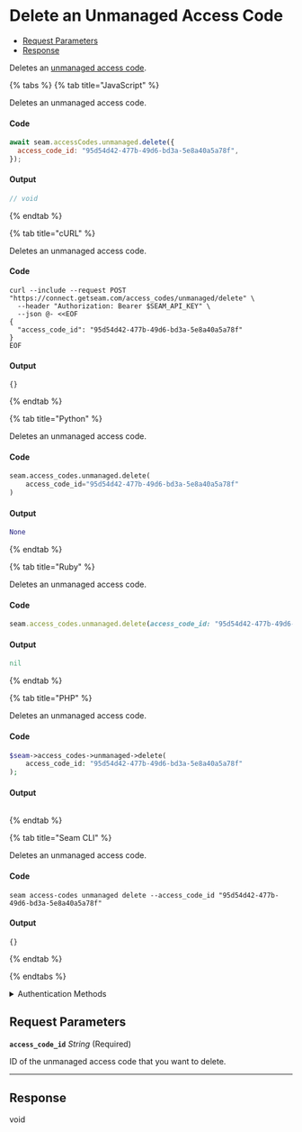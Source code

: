 # Delete an Unmanaged Access Code

- [Request Parameters](#request-parameters)
- [Response](#response)

Deletes an [unmanaged access code](https://docs.seam.co/latest/capability-guides/smart-locks/access-codes/migrating-existing-access-codes).


{% tabs %}
{% tab title="JavaScript" %}

Deletes an unmanaged access code.

#### Code

```javascript
await seam.accessCodes.unmanaged.delete({
  access_code_id: "95d54d42-477b-49d6-bd3a-5e8a40a5a78f",
});
```

#### Output

```javascript
// void
```
{% endtab %}

{% tab title="cURL" %}

Deletes an unmanaged access code.

#### Code

```curl
curl --include --request POST "https://connect.getseam.com/access_codes/unmanaged/delete" \
  --header "Authorization: Bearer $SEAM_API_KEY" \
  --json @- <<EOF
{
  "access_code_id": "95d54d42-477b-49d6-bd3a-5e8a40a5a78f"
}
EOF
```

#### Output

```curl
{}
```
{% endtab %}

{% tab title="Python" %}

Deletes an unmanaged access code.

#### Code

```python
seam.access_codes.unmanaged.delete(
    access_code_id="95d54d42-477b-49d6-bd3a-5e8a40a5a78f"
)
```

#### Output

```python
None
```
{% endtab %}

{% tab title="Ruby" %}

Deletes an unmanaged access code.

#### Code

```ruby
seam.access_codes.unmanaged.delete(access_code_id: "95d54d42-477b-49d6-bd3a-5e8a40a5a78f")
```

#### Output

```ruby
nil
```
{% endtab %}

{% tab title="PHP" %}

Deletes an unmanaged access code.

#### Code

```php
$seam->access_codes->unmanaged->delete(
    access_code_id: "95d54d42-477b-49d6-bd3a-5e8a40a5a78f"
);
```

#### Output

```php

```
{% endtab %}

{% tab title="Seam CLI" %}

Deletes an unmanaged access code.

#### Code

```seam_cli
seam access-codes unmanaged delete --access_code_id "95d54d42-477b-49d6-bd3a-5e8a40a5a78f"
```

#### Output

```seam_cli
{}
```
{% endtab %}

{% endtabs %}


<details>

<summary>Authentication Methods</summary>

- API key
- Client session token
- Personal access token
  <br>Must also include the `seam-workspace` header in the request.

To learn more, see [Authentication](https://docs.seam.co/latest/api/authentication).
</details>

## Request Parameters

**`access_code_id`** *String* (Required)

ID of the unmanaged access code that you want to delete.

---


## Response

void

